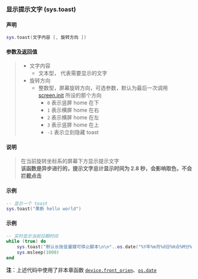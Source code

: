 ### 显示提示文字 (**sys\.toast**)


#### 声明
```lua
sys.toast(文字内容 [, 旋转方向 ])
```


#### 参数及返回值
> - 文字内容
>   - 文本型， 代表需要显示的文字
> - 旋转方向
>   - 整数型，屏幕旋转方向，可选参数，默认为最后一次调用 [screen.init](/Handbook/screen/screen.init.md) 所设的那个方向
>     - `0` 表示竖屏 home 在下
>     - `1` 表示横屏 home 在右
>     - `2` 表示横屏 home 在左
>     - `3` 表示竖屏 home 在上
>     - `-1` 表示立刻隐藏 toast


#### 说明
> 在当前旋转坐标系的屏幕下方显示提示文字  
> **该函数是异步进行的，提示文字总计显示时间为 2\.8 秒，会影响取色，不会拦截点击**  


#### 示例  
```lua
-- 显示一个 toast
sys.toast("果断 hello world")
```

#### 示例  
```lua
-- 实时显示当前日期时间
while (true) do
	sys.toast("默认长按音量键可停止脚本\n\n"..os.date("%Y年%m月%d日%H点%M分%S秒"), device.front_orien())
	sys.msleep(1000)
end
```
**注**：上述代码中使用了非本章函数 [`device.front_orien`](/Handbook/device/device.front_orien.md)、[`os.date`](/Handbook/supplement/os.date.md)  

